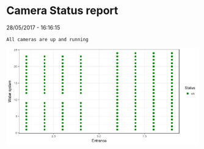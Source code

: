 Camera Status report
================
28/05/2017 - 16:16:15

    All cameras are up and running

![](camreport_files/figure-markdown_github/unnamed-chunk-2-1.png)
